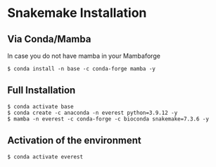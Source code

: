 
# **Snakemake Installation**

## **Via Conda/Mamba**

In case you do not have mamba in your Mambaforge
```
$ conda install -n base -c conda-forge mamba -y
```

## **Full Installation**
```
$ conda activate base
$ conda create -c anaconda -n everest python=3.9.12 -y
$ mamba -n everest -c conda-forge -c bioconda snakemake=7.3.6 -y
```

## **Activation of the environment**
```
$ conda activate everest
```
